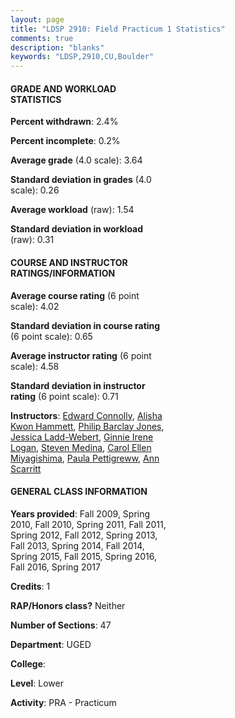 ```yaml
---
layout: page
title: "LDSP 2910: Field Practicum 1 Statistics"
comments: true
description: "blanks"
keywords: "LDSP,2910,CU,Boulder"
---
```

<head>
<script src="https://ajax.googleapis.com/ajax/libs/jquery/2.1.3/jquery.min.js"></script>
<script src="https://dl.dropboxusercontent.com/s/pc42nxpaw1ea4o9/highcharts.js?dl=0"></script>
<!-- <script src="../assets/js/highcharts.js"></script> -->
<style type="text/css">@font-face {
	font-family: "Bebas Neue";
	src: url(https://www.filehosting.org/file/details/544349/BebasNeue Regular.otf) format("opentype");
	}
	h1.Bebas { 
		font-family: "Bebas Neue", Verdana, Tahoma;
	}
</style>
</head>
<body>
	<div id="container" style="float: right; width: 45%; height: 88%; margin-left: 2.5%; margin-right: 2.5%;"></div>
	<script language="JavaScript">
		$(document).ready(function() {
		var chart = {type: 'column'};
		var title = {text: 'Grade Distribution'};
		var xAxis = {categories: ['A','B','C','D','F'],crosshair: true};
		var yAxis = {min: 0,title: {text: 'Percentage'}};
		var tooltip = {headerFormat: '<center><b><span style="font-size:20px">{point.key}</span></b></center>',
		               pointFormat: '<td style="padding:0"><b>{point.y:.1f}%</b></td>',
		               footerFormat: '</table>',shared: true,useHTML: true};
		var plotOptions = {column: {pointPadding: 0.0,borderWidth: 0}};  
		var credits = {enabled: false};var series= [{name: 'Percent',data: [77.96,15.78,4.41,1.24,0.61,]}];
		var json = {};
		json.chart = chart;
		json.title = title;
		json.tooltip = tooltip;
		json.xAxis = xAxis;
		json.yAxis = yAxis;  
		json.series = series;
		json.plotOptions = plotOptions;  
		json.credits = credits;
		$('#container').highcharts(json);
	});
	</script>
</body>
			   
#### GRADE AND WORKLOAD STATISTICS

**Percent withdrawn**: 2.4%

**Percent incomplete**: 0.2%

**Average grade** (4.0 scale): 3.64

**Standard deviation in grades** (4.0 scale): 0.26

**Average workload** (raw): 1.54

**Standard deviation in workload** (raw): 0.31

#### COURSE AND INSTRUCTOR RATINGS/INFORMATION

**Average course rating** (6 point scale): 4.02

**Standard deviation in course rating** (6 point scale): 0.65

**Average instructor rating** (6 point scale): 4.58

**Standard deviation in instructor rating** (6 point scale): 0.71

**Instructors**: <a href='../../instructors/Edward_Connolly'>Edward Connolly</a>, <a href='../../instructors/Alisha_Kwon_Hammett'>Alisha Kwon Hammett</a>, <a href='../../instructors/Philip_Barclay_Jones'>Philip Barclay Jones</a>, <a href='../../instructors/Jessica_Ladd-Webert'>Jessica Ladd-Webert</a>, <a href='../../instructors/Ginnie_Irene_Logan'>Ginnie Irene Logan</a>, <a href='../../instructors/Steven_Medina'>Steven Medina</a>, <a href='../../instructors/Carol_Ellen_Miyagishima'>Carol Ellen Miyagishima</a>, <a href='../../instructors/Paula_Pettigreww'>Paula Pettigreww</a>, <a href='../../instructors/Ann_Scarritt'>Ann Scarritt</a>

#### GENERAL CLASS INFORMATION

**Years provided**: Fall 2009, Spring 2010, Fall 2010, Spring 2011, Fall 2011, Spring 2012, Fall 2012, Spring 2013, Fall 2013, Spring 2014, Fall 2014, Spring 2015, Fall 2015, Spring 2016, Fall 2016, Spring 2017

**Credits**: 1

**RAP/Honors class?** Neither

**Number of Sections**: 47

**Department**: UGED

**College**: 

**Level**: Lower

**Activity**: PRA - Practicum
